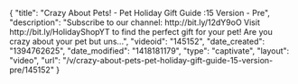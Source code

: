 {
    "title": "Crazy About Pets! - Pet Holiday Gift Guide :15 Version - Pre",
    "description": "Subscribe to our channel: http:\/\/bit.ly\/12dY9oO Visit http:\/\/bit.ly\/HolidayShopYT to find the perfect gift for your pet! Are you crazy about your pet but uns...",
    "videoid": "145152",
    "date_created": "1394762625",
    "date_modified": "1418181179",
    "type": "captivate",
    "layout": "video",
    "url": "\/v\/crazy-about-pets-pet-holiday-gift-guide-15-version-pre\/145152"
}